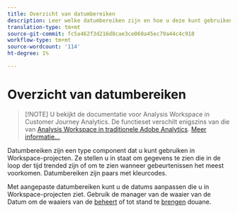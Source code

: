 ```yaml
---
title: Overzicht van datumbereiken
description: Leer welke datumbereiken zijn en hoe u deze kunt gebruiken in rapporten.
translation-type: tm+mt
source-git-commit: fc5a462f3d216d8cae3ce060a45ec79a44c4c918
workflow-type: tm+mt
source-wordcount: '114'
ht-degree: 1%

---
```



# Overzicht van datumbereiken

>[!NOTE] U bekijkt de documentatie voor Analysis Workspace in Customer Journey Analytics. De functieset verschilt enigszins van die van [Analysis Workspace in traditionele Adobe Analytics](https://docs.adobe.com/content/help/en/analytics/analyze/analysis-workspace/home.html). [Meer informatie...](/help/getting-started/cja-aa.md)

Datumbereiken zijn een type component dat u kunt gebruiken in Workspace-projecten. Ze stellen u in staat om gegevens te zien die in de loop der tijd trended zijn of om te zien wanneer gebeurtenissen het meest voorkomen. Datumbereiken zijn paars met kleurcodes.

Met aangepaste datumbereiken kunt u de datums aanpassen die u in Workspace-projecten ziet. Gebruik de manager van de waaier van de Datum om de waaiers van de [beheert](manage.md) of tot stand te [brengen](create.md) douane.
